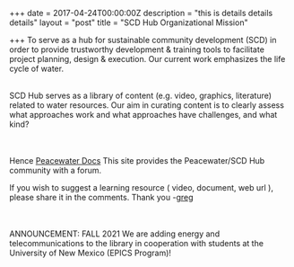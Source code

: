 +++
date = 2017-04-24T00:00:00Z
description = "this is details details details"
layout = "post"
title = "SCD Hub Organizational Mission"

+++
To serve as a hub for sustainable community development (SCD) in order to provide trustworthy development & training tools to facilitate project planning, design & execution. Our current work emphasizes the life cycle of water.
<BR><BR>

SCD Hub serves as a library of content (e.g. video, graphics, literature) related to water resources. Our aim in curating content is to clearly assess what approaches work and what approaches have challenges, and what kind? 


<BR><BR>
Hence  [Peacewater Docs](http://sharaj2.sg-host.com) This site provides the Peacewater/SCD Hub community with a forum.

If you wish to suggest a learning resource ( video, document, web url ), please share it in the comments. Thank you -[greg](mailto:ecocommunity@protonmail.com "email Greg")

<BR><BR>
ANNOUNCEMENT: FALL 2021 We are adding energy and telecommunications to the library in cooperation with students at the University of New Mexico (EPICS Program)!  
